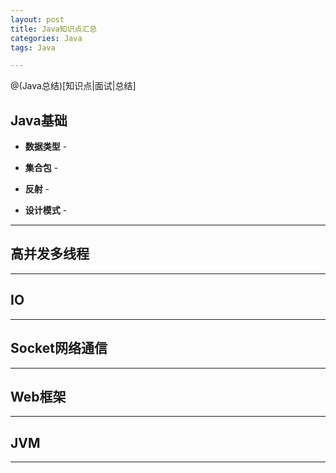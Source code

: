 ```yaml
---
layout: post
title: Java知识点汇总
categories: Java
tags: Java

---
```

@(Java总结)[知识点|面试|总结]

## Java基础


- **数据类型** -

- **集合包** - 
- **反射** - 
- **设计模式** - 
----------


## 高并发多线程

----------
## IO
----------
## Socket网络通信
----------
## Web框架
----------
## JVM
----------
